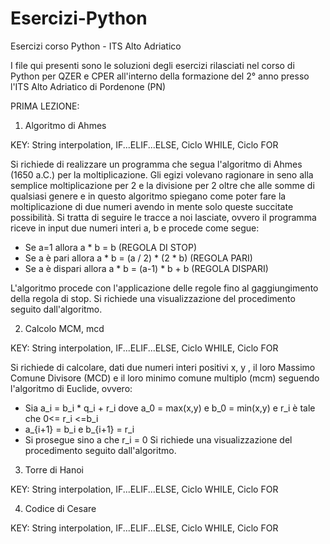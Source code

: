 # Esercizi-Python
Esercizi corso Python - ITS Alto Adriatico

I file qui presenti sono le soluzioni degli esercizi rilasciati nel corso di Python per QZER e CPER all'interno della formazione del 2° anno presso l'ITS Alto Adriatico di Pordenone (PN)

PRIMA LEZIONE:
1) Algoritmo di Ahmes

KEY: String interpolation, IF...ELIF...ELSE, Ciclo WHILE, Ciclo FOR

Si richiede di realizzare un programma che segua l'algoritmo di Ahmes (1650 a.C.) per la moltiplicazione. Gli egizi volevano ragionare in seno alla semplice moltiplicazione per 2 e la divisione per 2 oltre che alle somme di qualsiasi genere e in questo algoritmo spiegano come poter fare la moltiplicazione di due numeri avendo in mente solo queste succitate possibilità. Si tratta di seguire le tracce a noi lasciate, ovvero il programma riceve in input due numeri interi a, b e procede come segue:
  - Se a=1 allora a * b = b (REGOLA DI STOP)
  - Se a è pari allora a * b = (a / 2) * (2 * b) (REGOLA PARI)
  - Se a è dispari allora a * b = (a-1) * b + b (REGOLA DISPARI)

L'algoritmo procede con l'applicazione delle regole fino al gaggiungimento della regola di stop. Si richiede una visualizzazione del procedimento seguito dall'algoritmo.

2) Calcolo MCM, mcd

KEY: String interpolation, IF...ELIF...ELSE, Ciclo WHILE, Ciclo FOR

Si richiede di calcolare, dati due numeri interi positivi x, y , il loro Massimo Comune Divisore (MCD) e il loro minimo comune multiplo (mcm) seguendo l'algoritmo di Euclide, ovvero:
  - Sia a_i = b_i * q_i + r_i dove a_0 = max(x,y) e b_0 = min(x,y) e r_i è tale che 0<= r_i <=b_i
  - a_{i+1} = b_i e b_{i+1} = r_i
  - Si prosegue sino a che r_i = 0 
Si richiede una visualizzazione del procedimento seguito dall'algoritmo.

3) Torre di Hanoi

KEY: String interpolation, IF...ELIF...ELSE, Ciclo WHILE, Ciclo FOR

4) Codice di Cesare

KEY: String interpolation, IF...ELIF...ELSE, Ciclo WHILE, Ciclo FOR
